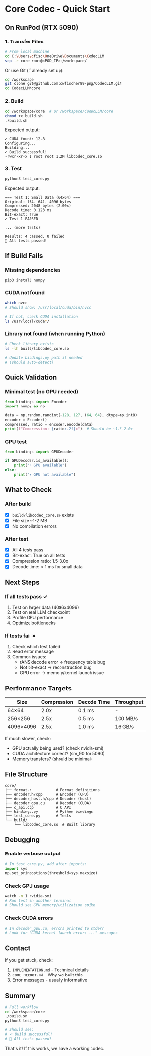 # Core Codec - Quick Start

## On RunPod (RTX 5090)

### 1. Transfer Files

```bash
# From local machine
cd C:\Users\cfisc\OneDrive\Documents\CodecLLM
scp -r core root@<POD_IP>:/workspace/
```

Or use Git (if already set up):
```bash
cd /workspace
git clone git@github.com:cwfischer89-png/CodecLLM.git
cd CodecLLM/core
```

### 2. Build

```bash
cd /workspace/core  # or /workspace/CodecLLM/core
chmod +x build.sh
./build.sh
```

Expected output:
```
✓ CUDA found: 12.8
Configuring...
Building...
✓ Build successful!
-rwxr-xr-x 1 root root 1.2M libcodec_core.so
```

### 3. Test

```bash
python3 test_core.py
```

Expected output:
```
=== Test 1: Small Data (64x64) ===
Original: (64, 64), 4096 bytes
Compressed: 2048 bytes (2.00x)
Decode time: 0.123 ms
Bit-exact: True
✓ Test 1 PASSED

... (more tests)

Results: 4 passed, 0 failed
🎉 All tests passed!
```

## If Build Fails

### Missing dependencies
```bash
pip3 install numpy
```

### CUDA not found
```bash
which nvcc
# Should show: /usr/local/cuda/bin/nvcc

# If not, check CUDA installation
ls /usr/local/cuda*/
```

### Library not found (when running Python)
```bash
# Check library exists
ls -lh build/libcodec_core.so

# Update bindings.py path if needed
# (should auto-detect)
```

## Quick Validation

### Minimal test (no GPU needed)
```python
from bindings import Encoder
import numpy as np

data = np.random.randint(-128, 127, (64, 64), dtype=np.int8)
encoder = Encoder()
compressed, ratio = encoder.encode(data)
print(f"Compression: {ratio:.2f}x")  # Should be ~1.5-2.0x
```

### GPU test
```python
from bindings import GPUDecoder

if GPUDecoder.is_available():
    print("✓ GPU available")
else:
    print("✗ GPU not available")
```

## What to Check

### After build
- [x] `build/libcodec_core.so` exists
- [x] File size ~1-2 MB
- [x] No compilation errors

### After test
- [x] All 4 tests pass
- [x] Bit-exact: True on all tests
- [x] Compression ratio: 1.5-3.0x
- [x] Decode time: < 1 ms for small data

## Next Steps

### If all tests pass ✓
1. Test on larger data (4096x4096)
2. Test on real LLM checkpoint
3. Profile GPU performance
4. Optimize bottlenecks

### If tests fail ✗
1. Check which test failed
2. Read error message
3. Common issues:
   - rANS decode error → frequency table bug
   - Not bit-exact → reconstruction bug
   - GPU error → memory/kernel launch issue

## Performance Targets

| Size | Compression | Decode Time | Throughput |
|------|-------------|-------------|------------|
| 64×64 | 2.0x | 0.1 ms | - |
| 256×256 | 2.5x | 0.5 ms | 100 MB/s |
| 4096×4096 | 2.5x | 1.0 ms | 16 GB/s |

If much slower, check:
- GPU actually being used? (check nvidia-smi)
- CUDA architecture correct? (sm_90 for 5090)
- Memory transfers? (should be minimal)

## File Structure

```
core/
├── format.h           # Format definitions
├── encoder.h/cpp      # Encoder (CPU)
├── decoder_host.h/cpp # Decoder (host)
├── decoder_gpu.cu     # Decoder (CUDA)
├── c_api.cpp          # C API
├── bindings.py        # Python bindings
├── test_core.py       # Tests
└── build/
    └── libcodec_core.so  # Built library
```

## Debugging

### Enable verbose output
```python
# In test_core.py, add after imports:
import sys
np.set_printoptions(threshold=sys.maxsize)
```

### Check GPU usage
```bash
watch -n 1 nvidia-smi
# Run test in another terminal
# Should see GPU memory/utilization spike
```

### Check CUDA errors
```bash
# In decoder_gpu.cu, errors printed to stderr
# Look for "CUDA kernel launch error: ..." messages
```

## Contact

If you get stuck, check:
1. `IMPLEMENTATION.md` - Technical details
2. `CORE_REBOOT.md` - Why we built this
3. Error messages - usually informative

## Summary

```bash
# Full workflow
cd /workspace/core
./build.sh
python3 test_core.py

# Should see:
# ✓ Build successful!
# 🎉 All tests passed!
```

That's it! If this works, we have a working codec.

